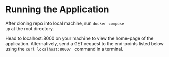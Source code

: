 # Running the Application

After cloning repo into local machine, run <code>docker compose up</code>
  at the root directory. 
  
  Head to localhost:8000 on your machine to view the home-page of the application. Alternatively, send a GET request to 
  the end-points listed below using the <code>curl localhost:8000/<endpoint> </code> command in a terminal.

